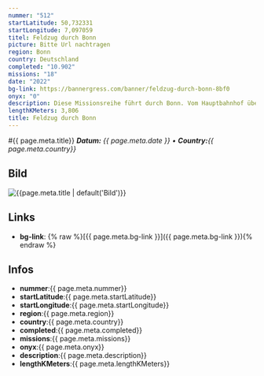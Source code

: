 ```yaml
---
nummer: "512"
startLatitude: 50,732331
startLongitude: 7,097059
titel: Feldzug durch Bonn
picture: Bitte Url nachtragen
region: Bonn
country: Deutschland
completed: "10.902"
missions: "18"
date: "2022"
bg-link: https://bannergress.com/banner/feldzug-durch-bonn-8bf0
onyx: "0"
description: Diese Missionsreihe führt durch Bonn. Vom Hauptbahnhof über den alten Friedhof und wieder zurück.
lengthKMeters: 3,806
title: Feldzug durch Bonn
---
```


#{{ page.meta.title}}
_**Datum:** {{ page.meta.date }} • **Country:**{{ page.meta.country}}_

## Bild
![{{page.meta.title | default('Bild')}}]({{page.meta.picture}})

## Links
- **bg-link**: {% raw %}[{{ page.meta.bg-link }}]({{ page.meta.bg-link }}){% endraw %}

## Infos
- **nummer**:{{ page.meta.nummer}}
- **startLatitude**:{{ page.meta.startLatitude}}
- **startLongitude**:{{ page.meta.startLongitude}}
- **region**:{{ page.meta.region}}
- **country**:{{ page.meta.country}}
- **completed**:{{ page.meta.completed}}
- **missions**:{{ page.meta.missions}}
- **onyx**:{{ page.meta.onyx}}
- **description**:{{ page.meta.description}}
- **lengthKMeters**:{{ page.meta.lengthKMeters}}

